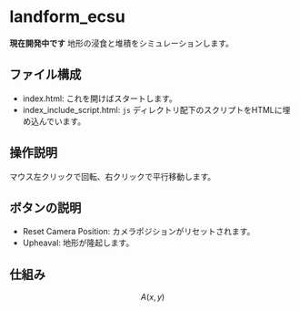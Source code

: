 # landform_ecsu
**現在開発中です**
地形の浸食と堆積をシミュレーションします。

## ファイル構成
- index.html: これを開けばスタートします。
- index_include_script.html: `js` ディレクトリ配下のスクリプトをHTMLに埋め込んでいます。

## 操作説明
マウス左クリックで回転、右クリックで平行移動します。

## ボタンの説明
- Reset Camera Position: カメラポジションがリセットされます。
- Upheaval: 地形が隆起します。
  
## 仕組み
$$A(x, y)$$